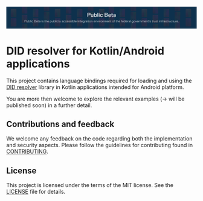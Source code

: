 ![Public Beta banner](https://github.com/e-id-admin/eidch-public-beta/blob/main/assets/github-banner-publicbeta.jpg)

# DID resolver for Kotlin/Android applications

This project contains language bindings required for loading and using the [DID resolver](https://github.com/e-id-admin/didresolver) library in Kotlin applications intended for Android platform.

You are more then welcome to explore the relevant examples (→ will be published soon) in a further detail.

## Contributions and feedback

We welcome any feedback on the code regarding both the implementation and security aspects. Please follow the guidelines for contributing found in [CONTRIBUTING](./CONTRIBUTING.md).

## License

This project is licensed under the terms of the MIT license. See the [LICENSE](./LICENSE.md) file for details.
